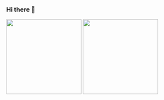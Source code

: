 ### Hi there 👋

<img height=200 align="center" src="https://github-readme-stats-eight-eta-43.vercel.app/api?username=curtis&count_private=true&show_icons=true&include_all_commits=true&theme=dark&show=reviews,prs_merged,prs_merged_percentage" />
<img height=200 align="center" src="https://github-readme-stats-eight-eta-43.vercel.app/api/top-langs/?username=curtis&layout=donut&theme=dark&hide=less,scss&size_weight=0&count_weight=1" />

<!--
**curtis/curtis** is a ✨ _special_ ✨ repository because its `README.md` (this file) appears on your GitHub profile.

Here are some ideas to get you started:

- 🔭 I’m currently working on ...
- 🌱 I’m currently learning ...
- 👯 I’m looking to collaborate on ...
- 🤔 I’m looking for help with ...
- 💬 Ask me about ...
- 📫 How to reach me: ...
- 😄 Pronouns: ...
- ⚡ Fun fact: ...
-->
